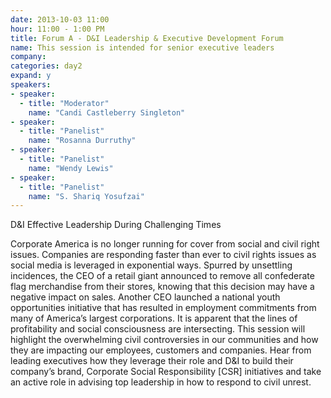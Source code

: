 ```yaml
---
date: 2013-10-03 11:00
hour: 11:00 - 1:00 PM
title: Forum A - D&I Leadership & Executive Development Forum
name: This session is intended for senior executive leaders
company:
categories: day2
expand: y
speakers:
- speaker:  
  - title: "Moderator"
    name: "Candi Castleberry Singleton"
- speaker:  
  - title: "Panelist"
    name: "Rosanna Durruthy"
- speaker:  
  - title: "Panelist"
    name: "Wendy Lewis"
- speaker:  
  - title: "Panelist"
    name: "S. Shariq Yosufzai"
---
```

D&I Effective Leadership During Challenging Times

Corporate America is no longer running for cover from social and civil right
issues. Companies are responding faster than ever to civil rights issues as social
media is leveraged in exponential ways.
Spurred by unsettling incidences, the CEO of a retail giant announced to remove all
confederate flag merchandise from their stores, knowing that this decision may have a
negative impact on sales. Another CEO launched a national youth opportunities
initiative that has resulted in employment commitments from many of America’s largest
corporations. It is apparent that the lines of profitability and social consciousness are
intersecting.
This session will highlight the overwhelming civil controversies in our communities and
how they are impacting our employees, customers and companies.
Hear from leading executives how they leverage their role and D&I to build their
company’s brand, Corporate Social Responsibility [CSR] initiatives and take an active
role in advising top leadership in how to respond to civil unrest.